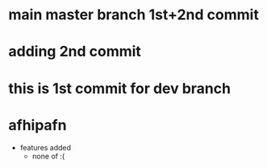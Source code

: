 # main master branch 1st+2nd commit
# adding 2nd commit
# this is 1st commit for dev branch
# afhipafn
 - features added
	- none of :(
